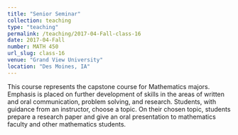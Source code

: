 ```yaml
---
title: "Senior Seminar"
collection: teaching
type: "teaching"
permalink: /teaching/2017-04-Fall-class-16
date: 2017-04-Fall
number: MATH 450
url_slug: class-16
venue: "Grand View University"
location: "Des Moines, IA"
---
```


This course represents the capstone course for Mathematics majors. Emphasis is placed on further development of skills in the areas of written and oral communication, problem solving, and research. Students, with guidance from an instructor, choose a topic. On their chosen topic, students prepare a research paper and give an oral presentation to mathematics faculty and other mathematics students.
